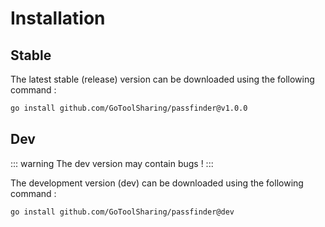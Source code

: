 # Installation

## Stable

The latest stable (release) version can be downloaded using the following command :

```bash
go install github.com/GoToolSharing/passfinder@v1.0.0
```

## Dev

::: warning
The dev version may contain bugs !
:::

The development version (dev) can be downloaded using the following command :

```bash
go install github.com/GoToolSharing/passfinder@dev
```